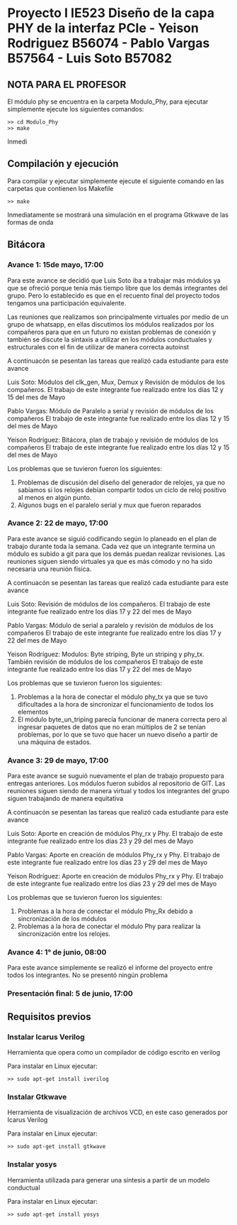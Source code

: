 # Proyecto I IE523 Diseño de la capa PHY de la interfaz PCIe - Yeison Rodriguez B56074 - Pablo Vargas B57564 - Luis Soto B57082

## NOTA PARA EL PROFESOR
El módulo phy se encuentra en la carpeta Modulo_Phy, para ejecutar simplemente ejecute los siguientes comandos:
```
>> cd Modulo_Phy
>> make
```
Inmedi


## Compilación y ejecución
Para compilar y ejecutar simplemente ejecute el siguiente comando en las carpetas que contienen los Makefile
```
>> make
```
Inmediatamente se mostrará una simulación en el programa Gtkwave de las formas de onda

## Bitácora
### Avance 1: 15de mayo, 17:00
Para este avance se decidió que Luis Soto iba a trabajar más módulos ya que se ofreció porque tenía
más tiempo libre que los demás integrantes del grupo. Pero lo establecido es que en el recuento final
del proyecto todos tengamos una participación equivalente.

Las reuniones que realizamos son principalmente virtuales por medio de un grupo de whatsapp, en ellas
discutimos los módulos realizados por los compañeros para que en un futuro no existan problemas de conexión
y también se discute la sintaxis a utilizar en los módulos conductuales y estructurales con el fin de utilizar 
de manera correcta autoinst

A continuacón se pesentan las tareas que realizó cada estudiante para este avance

Luis Soto: Módulos del clk_gen, Mux, Demux y Revisión de módulos de los compañeros. 
El trabajo de este integrante fue realizado entre los días 12 y 15 del mes de Mayo

Pablo Vargas: Módulo de Paralelo a serial y revisión de módulos de los compañeros
El trabajo de este integrante fue realizado entre los días 12 y 15 del mes de Mayo

Yeison Rodríguez: Bitácora, plan de trabajo y revisión de módulos de los compañeros
El trabajo de este integrante fue realizado entre los días 12 y 15 del mes de Mayo



Los problemas que se tuvieron fueron los siguientes:
1. Problemas de discusión del diseño del generador de relojes, ya que no sabíamos si los relojes debían compartir todos un ciclo de reloj positivo al menos en algún punto.
2. Algunos bugs en el paralelo serial y mux que fueron reparados




### Avance 2: 22 de mayo, 17:00
Para este avance se siguió codificando según lo planeado en el plan de trabajo durante toda la semana. Cada vez que un integrante termina un módulo es subido a git para que los demás puedan realizar revisiones. Las reuniones siguen siendo virtuales ya que es más cómodo y no ha sido necesaria una reunión física.

A continuacón se pesentan las tareas que realizó cada estudiante para este avance

Luis Soto: Revisión de módulos de los compañeros. 
El trabajo de este integrante fue realizado entre los días 17 y 22 del mes de Mayo

Pablo Vargas: Módulo de serial a paralelo y revisión de módulos de los compañeros
El trabajo de este integrante fue realizado entre los días 17 y 22 del mes de Mayo

Yeison Rodríguez: Modulos: Byte striping, Byte un striping y phy_tx. También revisión de módulos de los compañeros
El trabajo de este integrante fue realizado entre los días 17 y 22 del mes de Mayo
 

Los problemas que se tuvieron fueron los siguientes:
1. Problemas a la hora de conectar el módulo phy_tx ya que se tuvo dificultades a la hora de sincronizar el funcionamiento de todos los elementos
2. El módulo byte_un_triping parecía funcionar de manera correcta pero al ingresar paquetes de datos que no eran múltiplos de 2 se tenían problemas, por lo que se tuvo que hacer un nuevo diseño a partir de una máquina de estados.


### Avance 3: 29 de mayo, 17:00
Para este avance se suguió nuevamente el plan de trabajo propuesto para entregas anteriores. Los módulos fueron subidos al repositorio de GIT. Las reuniones siguen siendo de manera virtual y todos los integrantes del grupo siguen trabajando de manera equitativa

A continuacón se pesentan las tareas que realizó cada estudiante para este avance

Luis Soto: Aporte en creación de módulos Phy_rx y Phy. 
El trabajo de este integrante fue realizado entre los días 23 y 29 del mes de Mayo

Pablo Vargas:  Aporte en creación de módulos Phy_rx y Phy. 
El trabajo de este integrante fue realizado entre los días 23 y 29 del mes de Mayo

Yeison Rodríguez: Aporte en creación de módulos Phy_rx y Phy. 
El trabajo de este integrante fue realizado entre los días 23 y 29 del mes de Mayo

Los problemas que se tuvieron fueron los siguientes:
1. Problemas a la hora de conectar el módulo Phy_Rx debido a sincronización de los módulos
2. Problemas a la hora de conectar el módulo Phy para realizar la sincronización entre los relojes.
### Avance 4: 1° de junio, 08:00

Para este avance simplemente se realizó el informe del proyecto entre todos los integrantes. No se presentó ningún problema


### Presentación final: 5 de junio, 17:00



## Requisitos previos

### Instalar Icarus Verilog
Herramienta que opera como un compilador de código escrito en verilog

Para instalar en Linux ejecutar:
```
>> sudo apt-get install iverilog
```

### Instalar Gtkwave
Herramienta de visualización de archivos VCD, en este caso generados por Icarus Verilog 

Para instalar en Linux ejecutar:
```
>> sudo apt-get install gtkwave
```

### Instalar yosys
Herramienta utilizada para generar una síntesis a partir de un modelo conductual

Para instalar en Linux ejecutar:
```
>> sudo apt-get install yosys
```

